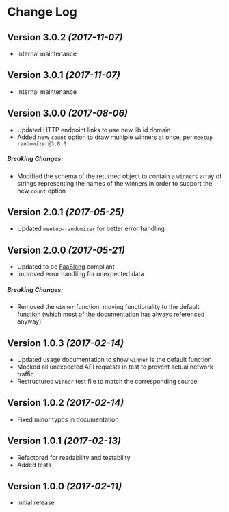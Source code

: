 # Change Log

## Version 3.0.2 *(2017-11-07)*

* Internal maintenance

## Version 3.0.1 *(2017-11-07)*

* Internal maintenance

## Version 3.0.0 *(2017-08-06)*

* Updated HTTP endpoint links to use new lib.id domain
* Added new `count` option to draw multiple winners at once, per
  `meetup-randomizer@3.0.0`

##### Breaking Changes:

* Modified the schema of the returned object to contain a `winners` array of
  strings representing the names of the winners in order to support the new
  `count` option

## Version 2.0.1 *(2017-05-25)*

* Updated `meetup-randomizer` for better error handling

## Version 2.0.0 *(2017-05-21)*

* Updated to be [FaaSlang](https://github.com/faaslang/faaslang) compliant
* Improved error handling for unexpected data

##### Breaking Changes:

* Removed the `winner` function, moving functionality to the default function
  (which most of the documentation has always referenced anyway)

## Version 1.0.3 *(2017-02-14)*

* Updated usage documentation to show `winner` is the default function
* Mocked all unexpected API requests in test to prevent actual network traffic
* Restructured `winner` test file to match the corresponding source

## Version 1.0.2 *(2017-02-14)*

* Fixed minor typos in documentation

## Version 1.0.1 *(2017-02-13)*

* Refactored for readability and testability
* Added tests

## Version 1.0.0 *(2017-02-11)*

* Initial release
